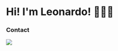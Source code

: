 <h1> Hi! I'm Leonardo! 👨🏻‍💻 </h1> 

<h3>Contact</h3>
<p>
  <a href="https://www.linkedin.com/in/leonardo-oliveira-953879213/">
  <img src="https://skillicons.dev/icons?i=linkedin" /> 
</p>
